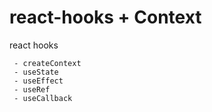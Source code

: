 # react-hooks + Context
react hooks


     - createContext
     - useState
     - useEffect
     - useRef
     - useCallback
